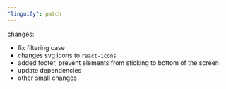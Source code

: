 ```yaml
---
"linguify": patch
---
```


changes:
 - fix filtering case
 - changes svg icons to `react-icons`
 - added footer, prevent elements from sticking to bottom of the screen
 - update dependencies
 - other small changes